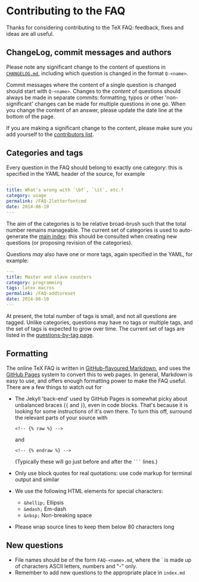 # Contributing to the FAQ

Thanks for considering contributing to the TeX FAQ: feedback, fixes and ideas are
all useful.

## ChangeLog, commit messages and authors

Please note any significant change to the content of questions in
[`CHANGELOG.md`](CHANGELOG.md), including which question is changed in the
format `Q-<name>`.

Commit messages where the content of a single question is changed should start
with `Q-<name>`. Changes to the _content_ of questions should always be made in
separate commits: formatting, typos or other 'non-significant' changes can be
made for multiple questions in one go. When you change the content of an
answer, please update the date line at the bottom of the page.

If you are making a significant change to the content, please make sure you
add yourself to the [contributors list](AUTHORS.md).

## Categories and tags

Every question in the FAQ should belong to exactly one category: this is
specified in the YAML header of the source, for example
```yaml
---
title: What's wrong with `\bf`, `\it`, etc.?
category: usage
permalink: /FAQ-2letterfontcmd
date: 2014-06-10
---
```
The aim of the categories is to be relative broad-brush such that the total
number remains manageable. The current set of categories is used to
auto-generate the [main index](/): this should be consulted when creating new
questions (or proposing revision of the categories).

Questions _may_ also have one or more tags, again specified in the YAML,
for example:
```yaml
---
title: Master and slave counters
category: programming
tags: latex macros
permalink: /FAQ-addtoreset
date: 2014-06-10
---
```
At present, the total number of tags is small, and not all questions are
tagged. Unlike categories, questions may have no tags or multiple tags, and
the set of tags is expected to grow over time. The current set of tags are
listed in the [questions-by-tag page](/tags).

## Formatting

The online TeX FAQ is written in [GitHub-flavoured
Markdown](https://guides.github.com/features/mastering-markdown/), and uses the
[GitHub Pages](https://pages.github.com/) system to convert this to web pages.
In general, Markdown is easy to use, and offers enough formatting power to make
the FAQ useful. There are a few things to watch out for

- The Jekyll 'back-end' used by GitHub Pages is somewhat picky about unbalanced
  braces (`{` and `}`), even in code blocks. That's because it is looking for
  some instructions of it's own there. To turn this off, surround the relevant
  parts of your source with
  ```
  <!-- {% raw %} -->
  ```
  and
  ```
  <!-- {% endraw %} -->
  ```
  (Typically these will go just before and after the <code>```</code> lines.)

- Only use block quotes for real quotations: use code markup for terminal
  output and similar

- We use the following HTML elements for special characters:
  - `&hellip;` Ellipsis
  - `&mdash;` Em-dash
  - `&nbsp;` Non-breaking space

- Please wrap source lines to keep them below 80 characters long

## New questions

- File names should be of the form `FAQ-<name>.md`, where the `<name> is made
  up of characters ASCII letters, numbers and "-" only.
- Remember to add new questions to the appropriate place in `index.md`
